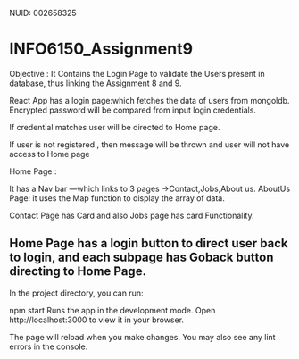 NUID: 002658325

# INFO6150_Assignment9
Objective : It Contains the Login Page to validate the Users present in database, thus linking the Assignment 8 and 9.

React App has a login page:which fetches the data of users from mongoldb. Encrypted password will be compared from input login credentials.

If credential matches user will be directed to Home page.

If user is not registered , then message will be thrown and user will not have access to Home page

Home Page :

It has a Nav bar —which links to 3 pages ->Contact,Jobs,About us.
AboutUs Page: it  uses the Map function to display the array of data.

Contact Page has Card and also Jobs page has card Functionality.

Home Page has a login button to direct user back to login, and each subpage has Goback button directing to Home Page.
--------------------------------------------
In the project directory, you can run:

npm start
Runs the app in the development mode.
Open http://localhost:3000 to view it in your browser.

The page will reload when you make changes.
You may also see any lint errors in the console.